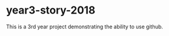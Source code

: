 year3-story-2018
================

This is a 3rd year project demonstrating the ability to use github. 